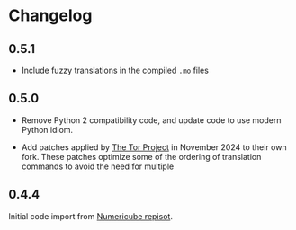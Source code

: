 # Changelog

## 0.5.1

* Include fuzzy translations in the compiled `.mo` files

## 0.5.0

* Remove Python 2 compatibility code, and update code to use modern Python idiom.

* Add patches applied by [The Tor Project](https://gitlab.torproject.org/tpo/web/lego/-/blob/b1de03b222fad02369017afce3a12ccd5f8990f2/packages/i18n/lektor_i18n.py) in November 2024 to their own fork. These patches optimize some of the ordering of translation commands to avoid the need for multiple


## 0.4.4

Initial code import from [Numericube repisot](https://github.com/numericube/lektor-i18n-plugin).
